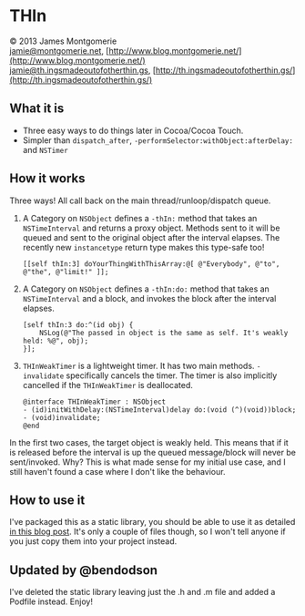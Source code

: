 # THIn

© 2013 James Montgomerie  
jamie@montgomerie.net, [http://www.blog.montgomerie.net/](http://www.blog.montgomerie.net/)  
jamie@th.ingsmadeoutofotherthin.gs, [http://th.ingsmadeoutofotherthin.gs/](http://th.ingsmadeoutofotherthin.gs/)  

## What it is

- Three easy ways to do things later in Cocoa/Cocoa Touch.
- Simpler than `dispatch_after`, `-performSelector:withObject:afterDelay:` and `NSTimer`

## How it works

Three ways! All call back on the main thread/runloop/dispatch queue.

1. A Category on `NSObject` defines a `-thIn:` method that takes an `NSTimeInterval` and returns a proxy object. Methods sent to it will be queued and sent to the original object after the interval elapses. The recently new `instancetype` return type makes this type-safe too! 

    ```ObjC
    [[self thIn:3] doYourThingWithThisArray:@[ @"Everybody", @"to", @"the", @"limit!" ]];
    ```

2. A Category on `NSObject` defines a `-thIn:do:` method that takes an `NSTimeInterval` and a block, and invokes the block after the interval elapses.

    ```ObjC
    [self thIn:3 do:^(id obj) { 
        NSLog(@"The passed in object is the same as self. It's weakly held: %@", obj);
    }];
    ```

3. `THInWeakTimer` is a lightweight timer. It has two main methods. `-invalidate` specifically cancels the timer. The timer is also implicitly cancelled if the `THInWeakTimer` is deallocated.

    ```ObjC
    @interface THInWeakTimer : NSObject
    - (id)initWithDelay:(NSTimeInterval)delay do:(void (^)(void))block;
    - (void)invalidate;
    @end
    ```
    
In the first two cases, the target object is weakly held. This means that if it is released before the interval is up the queued message/block will never be sent/invoked. Why? This is what made sense for my initial use case, and I still haven't found a case where I don't like the behaviour.

## How to use it

I've packaged this as a static library, you should be able to use it as detailed [in this blog post](http://www.blog.montgomerie.net/easy-xcode-static-library-subprojects-and-submodules). It's only a couple of files though, so I won't tell anyone if you just copy them into your project instead.

## Updated by @bendodson

I've deleted the static library leaving just the .h and .m file and added a Podfile instead. Enjoy!


